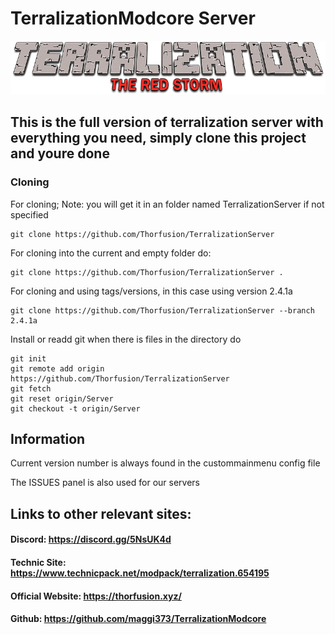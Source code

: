 # TerralizationModcore Server

![Alt text](https://raw.githubusercontent.com/maggi373/TerralizationModcore/master/resources/terralization/textures/gui/terralization.png)

## This is the full version of terralization server with everything you need, simply clone this project and youre done

### Cloning

For cloning; Note: you will get it in an folder named TerralizationServer if not specified

```
git clone https://github.com/Thorfusion/TerralizationServer
```

For cloning into the current and empty folder do:

```
git clone https://github.com/Thorfusion/TerralizationServer .
```

For cloning and using tags/versions, in this case using version 2.4.1a

```
git clone https://github.com/Thorfusion/TerralizationServer --branch 2.4.1a
```

Install or readd git when there is files in the directory do
```
git init
git remote add origin https://github.com/Thorfusion/TerralizationServer
git fetch
git reset origin/Server
git checkout -t origin/Server
```




## Information

Current version number is always found in the custommainmenu config file

The ISSUES panel is also used for our servers




## Links to other relevant sites:

#### Discord: https://discord.gg/5NsUK4d

#### Technic Site: https://www.technicpack.net/modpack/terralization.654195

#### Official Website: https://thorfusion.xyz/

#### Github: https://github.com/maggi373/TerralizationModcore
